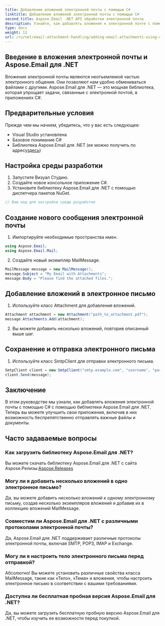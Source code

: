 ```yaml
---
title: Добавление вложений электронной почты с помощью C#
linktitle: Добавление вложений электронной почты с помощью C#
second_title: Aspose.Email .NET API обработки электронной почты
description: Узнайте, как добавлять вложения к электронной почте с помощью C# и Aspose.Email для .NET. Пошаговое руководство с примерами кода для бесшовной интеграции.
type: docs
weight: 11
url: /ru/net/email-attachment-handling/adding-email-attachments-using-csharp/
---
```


## Введение в вложения электронной почты и Aspose.Email для .NET

Вложения электронной почты являются неотъемлемой частью электронного общения. Они позволяют нам удобно обмениваться файлами с другими. Aspose.Email для .NET — это мощная библиотека, которая упрощает задачи, связанные с электронной почтой, в приложениях C#.

## Предварительные условия

Прежде чем мы начнем, убедитесь, что у вас есть следующее:

- Visual Studio установлена
- Базовое понимание C#
-  Библиотека Aspose.Email для .NET (ее можно получить по адресу[здесь](https://products.aspose.com/email/net))

## Настройка среды разработки

1. Запустите Визуал Студию.
2. Создайте новое консольное приложение C#.
3. Установите библиотеку Aspose.Email для .NET с помощью диспетчера пакетов NuGet.

```csharp
// Ваш код для настройки среды разработки
```

## Создание нового сообщения электронной почты

1. Импортируйте необходимые пространства имен.

```csharp
using Aspose.Email;
using Aspose.Email.Mail;
```

2. Создайте новый экземпляр MailMessage.

```csharp
MailMessage message = new MailMessage();
message.Subject = "My Email with Attachments";
message.Body = "Please find the attached files.";
```

## Добавление вложений в электронное письмо

1. Используйте класс Attachment для добавления вложений.

```csharp
Attachment attachment = new Attachment("path_to_attachment.pdf");
message.Attachments.Add(attachment);
```

2. Вы можете добавить несколько вложений, повторив описанный выше шаг.

## Сохранение и отправка электронного письма

1. Используйте класс SmtpClient для отправки электронного письма.

```csharp
SmtpClient client = new SmtpClient("smtp.example.com", "username", "password");
client.Send(message);
```

## Заключение

В этом руководстве мы узнали, как добавлять вложения электронной почты с помощью C# с помощью библиотеки Aspose.Email для .NET. Теперь вы можете улучшить свои приложения, включив в них возможность беспрепятственно отправлять важные файлы и документы.

## Часто задаваемые вопросы

### Как загрузить библиотеку Aspose.Email для .NET?

 Вы можете скачать библиотеку Aspose.Email для .NET с сайта Aspose.Релизы:[Aspose.Releases](https://releases.aspose.com/email/net/)

### Могу ли я добавить несколько вложений в одно электронное письмо?

Да, вы можете добавить несколько вложений к одному электронному письму, создав несколько экземпляров вложений и добавив их в коллекцию вложений MailMessage.

### Совместим ли Aspose.Email для .NET с различными протоколами электронной почты?

Да, Aspose.Email для .NET поддерживает различные протоколы электронной почты, включая SMTP, POP3, IMAP и Exchange.

### Могу ли я настроить тело электронного письма перед отправкой?

Абсолютно! Вы можете установить различные свойства класса MailMessage, такие как «Тело», «Тема» и вложения, чтобы настроить электронное письмо в соответствии с вашими требованиями.

### Доступна ли бесплатная пробная версия Aspose.Email для .NET?

Да, вы можете загрузить бесплатную пробную версию Aspose.Email для .NET, чтобы изучить ее возможности перед покупкой.